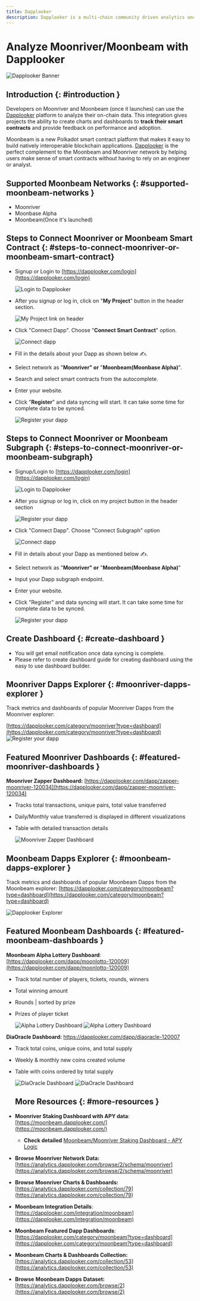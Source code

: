 ```yaml
---
title: Dapplooker
description: Dapplooker is a multi-chain community driven analytics and visualization platform for blockchain networks and Dapps.
---
```


# Analyze Moonriver/Moonbeam with Dapplooker

![Dapplooker Banner](/images/builders/integrations/analyze/dapplooker/subquery-banner.png)

## Introduction {: #introduction }

Developers on Moonriver and Moonbeam (once it launches) can use the [Dapplooker](https://dapplooker.com/) platform to analyze their on-chain data. This integration gives projects the ability to create charts and dashboards to **track their smart contracts** and provide feedback on performance and adoption.

Moonbeam is a new Polkadot smart contract platform that makes it easy to build natively interoperable blockchain applications. [Dapplooker](https://dapplooker.com/) is the perfect complement to the Moonbeam and Moonriver network by helping users make sense of smart contracts without having to rely on an engineer or analyst.

## Supported Moonbeam Networks {: #supported-moonbeam-networks }

- Moonriver
- Moonbase Alpha
- Moonbeam(Once it's launched)

## Steps to Connect Moonriver or Moonbeam Smart Contract {: #steps-to-connect-moonriver-or-moonbeam-smart-contract}

- Signup or Login to [https://dapplooker.com/login](https://dapplooker.com/login)

  ![Login to Dapplooker](/images/builders/integrations/analyze/dapplooker/dapplooker-1.png)

- After you signup or log in, click on "**My Project**" button in the header section.

  ![My Project link on header](/images/builders/integrations/analyze/dapplooker/dapplooker-2.png)

- Click "Connect Dapp". Choose "**Connect Smart Contract**" option.

  ![Connect dapp](/images/builders/integrations/analyze/dapplooker/dapplooker-3.png)

- Fill in the details about your Dapp as shown below ✍️.
- Select network as "**Moonriver" or** "**Moonbeam(Moonbase Alpha)**".
- Search and select smart contracts from the autocomplete.
- Enter your website.
- Click "**Register**" and data syncing will start. It can take some time for complete data to be synced.

  ![Register your dapp](/images/builders/integrations/analyze/dapplooker/dapplooker-4.png)

## Steps to Connect Moonriver or Moonbeam Subgraph {: #steps-to-connect-moonriver-or-moonbeam-subgraph}

- Signup/Login to [https://dapplooker.com/login](https://dapplooker.com/login)

  ![Login to Dapplooker](/images/builders/integrations/analyze/dapplooker/dapplooker-5.png)

- After you signup or log in, click on my project button in the header section

  ![Register your dapp](/images/builders/integrations/analyze/dapplooker/dapplooker-6.png)

- Click "Connect Dapp". Choose "Connect Subgraph" option

  ![Connect dapp](/images/builders/integrations/analyze/dapplooker/dapplooker-7.png)

- Fill in details about your Dapp as mentioned below ✍️.
- Select network as "**Moonriver" or** "**Moonbeam(Moonbase Alpha)**"
- Input your Dapp subgraph endpoint.
- Enter your website.
- Click "Register" and data syncing will start. It can take some time for complete data to be synced.

  ![Register your dapp](/images/builders/integrations/analyze/dapplooker/dapplooker-8.png)

## Create Dashboard {: #create-dashboard }

- You will get email notification once data syncing is complete.
- Please refer to create dashboard guide for creating dashboard using the easy to use dashboard builder.

## Moonriver Dapps Explorer {: #moonriver-dapps-explorer }

Track metrics and dashboards of popular Moonriver Dapps from the Moonriver explorer:

[https://dapplooker.com/category/moonriver?type=dashboard](https://dapplooker.com/category/moonriver?type=dashboard)
![Register your dapp](/images/builders/integrations/analyze/dapplooker/dapplooker-9.png)

## Featured Moonriver Dashboards {: #featured-moonriver-dashboards }

**Moonriver Zapper Dashboard:** [https://dapplooker.com/dapp/zapper-moonriver-120034](https://dapplooker.com/dapp/zapper-moonriver-120034)

- Tracks total transactions, unique pairs, total value transferred
- Daily/Monthly value transferred is displayed in different visualizations
- Table with detailed transaction details

  ![Moonriver Zapper Dashboard](/images/builders/integrations/analyze/dapplooker/dapplooker-10.png)

## Moonbeam Dapps Explorer {: #moonbeam-dapps-explorer }

Track metrics and dashboards of popular Moonbeam Dapps from the Moonbeam explorer: [https://dapplooker.com/category/moonbeam?type=dashboard](https://dapplooker.com/category/moonbeam?type=dashboard)

![Dapplooker Explorer](/images/builders/integrations/analyze/dapplooker/dapplooker-11.png)

## Featured Moonbeam Dashboards {: #featured-moonbeam-dashboards }

**Moonbeam Alpha Lottery Dashboard**: [https://dapplooker.com/dapp/moonlotto-120009](https://dapplooker.com/dapp/moonlotto-120009)

- Track total number of players, tickets, rounds, winners
- Total winning amount
- Rounds | sorted by prize
- Prizes of player ticket

  ![Alpha Lottery Dashboard](/images/builders/integrations/analyze/dapplooker/dapplooker-12.png)
  ![Alpha Lottery Dashboard](/images/builders/integrations/analyze/dapplooker/dapplooker-13.png)

**DiaOracle Dashboard:** https://dapplooker.com/dapp/diaoracle-120007

- Track total coins, unique coins, and total supply
- Weekly & monthly new coins created volume
- Table with coins ordered by total supply

  ![DiaOracle Dashboard](/images/builders/integrations/analyze/dapplooker/dapplooker-14.png)
  ![DiaOracle Dashboard](/images/builders/integrations/analyze/dapplooker/dapplooker-15.png)

  ## More Resources {: #more-resources }

- **Moonriver Staking Dashboard with APY data**: [https://moonbeam.dapplooker.com/](https://moonbeam.dapplooker.com/)
  - **Check detailed** [Moonbeam/Moonriver Staking Dashboard - APY Logic](https://www.notion.so/Moonbeam-Moonriver-Staking-Dashboard-APY-Logic-3c6a810f5a9f46b89effbe9a2cfc898f)
- **Browse Moonriver Network Data:** [https://analytics.dapplooker.com/browse/2/schema/moonriver](https://analytics.dapplooker.com/browse/2/schema/moonriver)
- **Browse Moonriver Charts & Dashboards:** [https://analytics.dapplooker.com/collection/79](https://analytics.dapplooker.com/collection/79)
- **Moonbeam Integration Details**: [https://dapplooker.com/integration/moonbeam](https://dapplooker.com/integration/moonbeam)
- **Moonbeam Featured Dapp Dashboards**: [https://dapplooker.com/category/moonbeam?type=dashboard](https://dapplooker.com/category/moonbeam?type=dashboard)
- **Moonbeam Charts & Dashboards Collection:** [https://analytics.dapplooker.com/collection/53](https://analytics.dapplooker.com/collection/53)
- **Browse** **Moonbeam Dapps** **Dataset:** [https://analytics.dapplooker.com/browse/2](https://analytics.dapplooker.com/browse/2)
